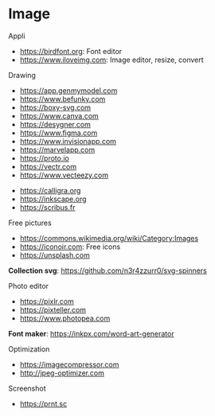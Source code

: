 # Image

Appli
* https://birdfont.org: Font editor
* https://www.iloveimg.com: Image editor, resize, convert

Drawing
* https://app.genmymodel.com
* https://www.befunky.com
* https://boxy-svg.com
* https://www.canva.com
* https://desygner.com
* https://www.figma.com
* https://www.invisionapp.com
* https://marvelapp.com
* https://proto.io
* https://vectr.com
* https://www.vecteezy.com

+ https://calligra.org
+ https://inkscape.org
+ https://scribus.fr

Free pictures
* https://commons.wikimedia.org/wiki/Category:Images
* https://iconoir.com: Free icons
* https://unsplash.com

**Collection svg**: https://github.com/n3r4zzurr0/svg-spinners

Photo editor
* https://pixlr.com
* https://pixteller.com
* https://www.photopea.com

**Font maker**: https://inkpx.com/word-art-generator

Optimization
* https://imagecompressor.com
* http://jpeg-optimizer.com

Screenshot
* https://prnt.sc
